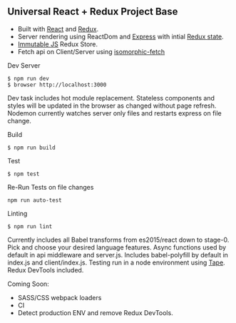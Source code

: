 ## Universal React + Redux Project Base
* Built with [React](https://facebook.github.io/react/) and [Redux](http://redux.js.org/index.html).
* Server rendering using ReactDom and [Express](http://expressjs.com/) with intial [Redux state](http://redux.js.org/docs/recipes/ServerRendering.html).
* [Immutable JS](https://facebook.github.io/immutable-js/) Redux Store.
* Fetch api on Client/Server using [isomorphic-fetch](https://github.com/matthew-andrews/isomorphic-fetch)

Dev Server
```
$ npm run dev
$ browser http://localhost:3000
```
Dev task includes hot module replacement. Stateless components and styles will be updated in the browser as changed without page refresh. Nodemon currently watches server only files and restarts express on file change.

Build
```
$ npm run build
```

Test
```
$ npm test
```
Re-Run Tests on file changes
```
npm run auto-test
```

Linting
```
$ npm run lint
```

Currently includes all Babel transforms from es2015/react down to stage-0. Pick and choose your desired language features. Async functions used by default in api middleware and server.js. Includes babel-polyfill by default in index.js and client/index.js. Testing run in a node environment using [Tape](https://github.com/substack/tape). Redux DevTools included.

Coming Soon:
* SASS/CSS webpack loaders
* CI
* Detect production ENV and remove Redux DevTools.
